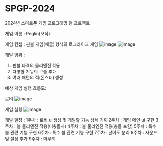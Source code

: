# SPGP-2024
2024년 스마트폰 게임 프로그래밍 텀 프로젝트

게임 이름 : Peglin(모작)

게임 컨셉 : 핀볼 게임(페글) 형식의 로그라이크 게임
![image](https://github.com/KhangsuPark/SPGP-2024/assets/104749478/69a87a96-4f6a-4123-b0f2-eb2f98504dc1)
![image](https://github.com/KhangsuPark/SPGP-2024/assets/104749478/53a74824-2d63-40d6-a6c0-7065b2636283)


개발 범위 :

1. 핀볼 타격의 물리엔진 적용
2. 다양한 기능의 구슬 추가
3. 여러 패턴의 적(몬스터) 생성

예상 게임 실행 흐름도:


로비
![image](https://github.com/KhangsuPark/SPGP-2024/assets/104749478/5e6f3ffb-60fc-4550-a110-0c98290ed048)


게임 실행
![image](https://github.com/KhangsuPark/SPGP-2024/assets/104749478/a8dbaf38-fe28-4c0d-8381-f3e95dd31bd5)

개발 일정 :
1주차 : 로비 ui 생성 및 개발할 기능 상세 기획
2주차 : 게임 메인 ui 구현
3주차 : 볼 물리엔진 적용(미충돌시)
4주차 : 볼 물리엔진 적용(충돌 포함)
5주차 : 특수 볼 관련 기능 구현
6주차 : 특수 볼 관련 기능 구현
7주차 : 난이도 분리
8주차 : 사운드 및 설정 추가
9주차 : 마무리

